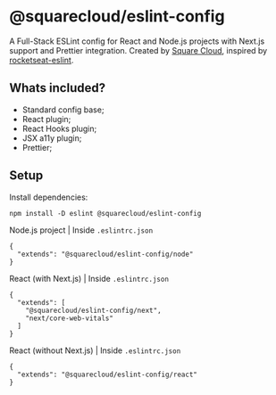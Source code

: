 # @squarecloud/eslint-config 

A Full-Stack ESLint config for React and Node.js projects with Next.js support and Prettier integration.
Created by [Square Cloud](https://squarecloud.app), inspired by [rocketseat-eslint](https://github.com/rocketseat/eslint-config-rocketseat).

## Whats included?

- Standard config base;
- React plugin;
- React Hooks plugin;
- JSX a11y plugin;
- Prettier;

## Setup

Install dependencies:
```
npm install -D eslint @squarecloud/eslint-config
```

Node.js project | Inside `.eslintrc.json`
```
{
  "extends": "@squarecloud/eslint-config/node"
}
```

React (with Next.js) | Inside `.eslintrc.json`
```
{
  "extends": [
    "@squarecloud/eslint-config/next", 
    "next/core-web-vitals"
  ]
}
```

React (without Next.js) | Inside `.eslintrc.json`
```
{
  "extends": "@squarecloud/eslint-config/react"
}
```